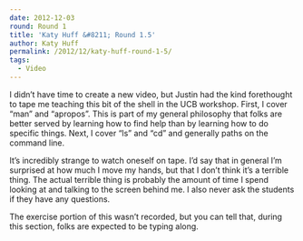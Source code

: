 ```yaml
---
date: 2012-12-03
round: Round 1
title: 'Katy Huff &#8211; Round 1.5'
author: Katy Huff
permalink: /2012/12/katy-huff-round-1-5/
tags:
  - Video
---
```

I didn&#8217;t have time to create a new video, but Justin had the kind forethought to tape me teaching this bit of the shell in the UCB workshop. First, I cover &#8220;man&#8221; and &#8220;apropos&#8221;. This is part of my general philosophy that folks are better served by learning how to find help than by learning how to do specific things. Next, I cover &#8220;ls&#8221; and &#8220;cd&#8221; and generally paths on the command line.

It&#8217;s incredibly strange to watch oneself on tape. I&#8217;d say that in general I&#8217;m surprised at how much I move my hands, but that I don&#8217;t think it&#8217;s a terrible thing. The actual terrible thing is probably the amount of time I spend looking at and talking to the screen behind me. I also never ask the students if they have any questions.

The exercise portion of this wasn&#8217;t recorded, but you can tell that, during this section, folks are expected to be typing along.
